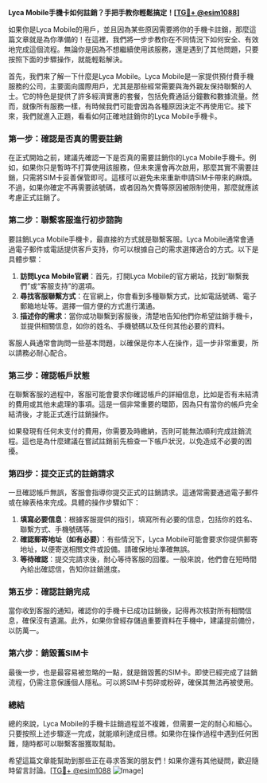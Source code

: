 **Lyca Mobile手機卡如何註銷？手把手教你輕鬆搞定！[[TG💪+ @esim1088](https://t.me/s/esim1088)]**

如果你是Lyca Mobile的用戶，並且因為某些原因需要將你的手機卡註銷，那麼這篇文章就是為你準備的！在這裡，我們將一步步教你在不同情況下如何安全、有效地完成這個流程。無論你是因為不想繼續使用該服務，還是遇到了其他問題，只要按照下面的步驟操作，就能輕鬆解決。

首先，我們來了解一下什麼是Lyca Mobile。Lyca Mobile是一家提供預付費手機服務的公司，主要面向國際用戶，尤其是那些經常需要與海外親友保持聯繫的人士。它的特色是提供了許多經濟實惠的套餐，包括免費通話分鐘數和數據流量。然而，就像所有服務一樣，有時候我們可能會因為各種原因決定不再使用它。接下來，我們就進入正題，看看如何正確地註銷你的Lyca Mobile手機卡。

### **第一步：確認是否真的需要註銷**

在正式開始之前，建議先確認一下是否真的需要註銷你的Lyca Mobile手機卡。例如，如果你只是暫時不打算使用該服務，但未來還會再次啟用，那麼其實不需要註銷，只需將SIM卡妥善保管即可。這樣可以避免未來重新申請SIM卡帶來的麻煩。不過，如果你確定不再需要該號碼，或者因為欠費等原因被限制使用，那麼就應該考慮正式註銷了。

### **第二步：聯繫客服進行初步諮詢**

要註銷Lyca Mobile手機卡，最直接的方式就是聯繫客服。Lyca Mobile通常會通過電子郵件或電話提供客戶支持，你可以根據自己的需求選擇適合的方式。以下是具體步驟：

1. **訪問Lyca Mobile官網**：首先，打開Lyca Mobile的官方網站，找到“聯繫我們”或“客服支持”的選項。
2. **尋找客服聯繫方式**：在官網上，你會看到多種聯繫方式，比如電話號碼、電子郵箱地址等。選擇一個方便的方式進行溝通。
3. **描述你的需求**：當你成功聯繫到客服後，清楚地告知他們你希望註銷手機卡，並提供相關信息，如你的姓名、手機號碼以及任何其他必要的資料。

客服人員通常會詢問一些基本問題，以確保是你本人在操作，這一步非常重要，所以請務必耐心配合。

### **第三步：確認帳戶狀態**

在聯繫客服的過程中，客服可能會要求你確認帳戶的詳細信息，比如是否有未結清的費用或其他未處理的事項。這是一個非常重要的環節，因為只有當你的帳戶完全結清後，才能正式進行註銷操作。

如果發現有任何未支付的費用，你需要及時繳納，否則可能無法順利完成註銷流程。這也是為什麼建議在嘗試註銷前先檢查一下帳戶狀況，以免造成不必要的困擾。

### **第四步：提交正式的註銷請求**

一旦確認帳戶無誤，客服會指導你提交正式的註銷請求。這通常需要通過電子郵件或在線表格來完成。具體的操作步驟如下：

1. **填寫必要信息**：根據客服提供的指引，填寫所有必要的信息，包括你的姓名、聯繫方式、手機號碼等。
2. **確認郵寄地址（如有必要）**：有些情況下，Lyca Mobile可能會要求你提供郵寄地址，以便寄送相關文件或設備。請確保地址準確無誤。
3. **等待確認**：提交完請求後，耐心等待客服的回覆。一般來說，他們會在短時間內給出確認信，告知你註銷進度。

### **第五步：確認註銷完成**

當你收到客服的通知，確認你的手機卡已成功註銷後，記得再次核對所有相關信息，確保沒有遺漏。此外，如果你曾經存儲過重要資料在手機中，建議提前備份，以防萬一。

### **第六步：銷毀舊SIM卡**

最後一步，也是最容易被忽略的一點，就是銷毀舊的SIM卡。即使已經完成了註銷流程，仍需注意保護個人隱私。可以將SIM卡剪碎或粉碎，確保其無法再被使用。

### **總結**

總的來說，Lyca Mobile的手機卡註銷過程並不複雜，但需要一定的耐心和細心。只要按照上述步驟逐一完成，就能順利達成目標。如果你在操作過程中遇到任何困難，隨時都可以聯繫客服獲取幫助。

希望這篇文章能幫助到那些正在尋求答案的朋友們！如果你還有其他疑問，歡迎隨時留言討論。[[TG💪+ @esim1088](https://t.me/s/esim1088) ![Image](https://i.postimg.cc/4NQfJmqS/Snipaste-2025-05-13-00-14-12.png)]